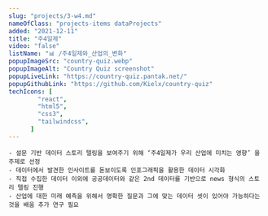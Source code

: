 ```yaml
---
slug: "projects/3-w4.md"
nameOfClass: "projects-items dataProjects"
added: "2021-12-11"
title: "주4일제"
video: "false"
listName: "📊 /주4일제와_산업의_변화"
popupImageSrc: "country-quiz.webp"
popupImageAlt: "Country Quiz screenshot"
popupLiveLink: "https://country-quiz.pantak.net/"
popupGithubLink: "https://github.com/Kielx/country-quiz"
techIcons: [
        "react",
        "html5",
        "css3",
        "tailwindcss",
      ]
---
```


    - 설문 기반 데이터 스토리 텔링을 보여주기 위해 ‘주4일제가 우리 산업에 미치는 영향’ 을 주제로 선정  
    - 데이터에서 발견한 인사이트를 돋보이도록 인포그래픽을 활용한 데이터 시각화
    - 직접 수집한 데이터 이외에 공공데이터와 같은 2nd 데이터를 기반으로 news 형식의 스토리 텔링 진행 
    - 산업에 대한 미래 예측을 위해서 명확한 질문과 그에 맞는 데이터 셋이 있어야 가능하다는 것을 배움 추가 연구 필요

